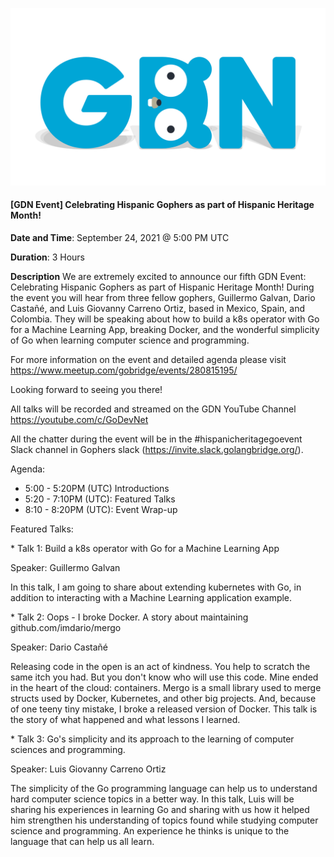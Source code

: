 

<!-- Featured photo for event -->
![GDN Logo](../../logo/GDN-Featured.png)

<!-- Title for event -->
#### [GDN Event] Celebrating Hispanic Gophers as part of Hispanic Heritage Month!

<!-- Time and date of event. Please adjust time to match the respective timezone -->
**Date and Time**: September 24, 2021 @ 5:00 PM UTC

**Duration**: 3 Hours

<!-- Event Description -->
**Description**
We are extremely excited to announce our fifth GDN Event: Celebrating Hispanic Gophers as part of Hispanic Heritage Month! During the event you will hear from three fellow gophers, Guillermo Galvan, Dario Castañé, and Luis Giovanny Carreno Ortiz, based in Mexico, Spain, and Colombia. They will be speaking about how to build a k8s operator with Go for a Machine Learning App, breaking Docker, and the wonderful simplicity of Go when learning computer science and programming.

For more information on the event and detailed agenda please visit https://www.meetup.com/gobridge/events/280815195/

Looking forward to seeing you there!

All talks will be recorded and streamed on the GDN YouTube Channel https://youtube.com/c/GoDevNet

All the chatter during the event will be in the #hispanicheritagegoevent  Slack channel in Gophers slack (https://invite.slack.golangbridge.org/).

Agenda:
* 5:00 - 5:20PM (UTC) Introductions
* 5:20 - 7:10PM (UTC): Featured Talks
* 8:10 - 8:20PM (UTC): Event Wrap-up

Featured Talks:

\* Talk 1: Build a k8s operator with Go for a Machine Learning App

Speaker: Guillermo Galvan

In this talk, I am going to share about extending kubernetes with Go, in addition to interacting with a Machine Learning application example.

\* Talk 2: Oops - I broke Docker. A story about maintaining github.com/imdario/mergo

Speaker: Dario Castañé

Releasing code in the open is an act of kindness. You help to scratch the same itch you had. But you don't know who will use this code. Mine ended in the heart of the cloud: containers. Mergo is a small library used to merge structs used by Docker, Kubernetes, and other big projects. And, because of one teeny tiny mistake, I broke a released version of Docker. This talk is the story of what happened and what lessons I learned.

\* Talk 3: Go's simplicity and its approach to the learning of computer sciences and programming.

Speaker: Luis Giovanny Carreno Ortiz

The simplicity of the Go programming language can help us to understand hard computer science topics in a better way. In this talk, Luis will be sharing his experiences in learning Go and sharing with us how it helped him strengthen his understanding of topics found while studying computer science and programming. An experience he thinks is unique to the language that can help us all learn.

